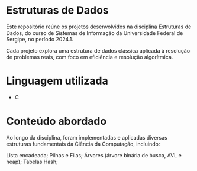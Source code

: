 # Estruturas de Dados 

Este repositório reúne os projetos desenvolvidos na disciplina Estruturas de Dados, do curso de Sistemas de Informação da Universidade Federal de Sergipe, no período 2024.1.

Cada projeto explora uma estrutura de dados clássica aplicada à resolução de problemas reais, com foco em eficiência e resolução algorítmica.

# Linguagem utilizada
- C


# Conteúdo abordado

Ao longo da disciplina, foram implementadas e aplicadas diversas estruturas fundamentais da Ciência da Computação, incluindo:

Lista encadeada;
Pilhas e Filas;
Árvores (árvore binária de busca, AVL e heap);
Tabelas Hash;
  
